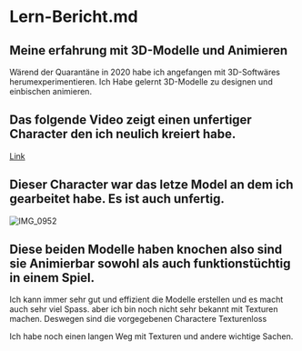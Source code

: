 # Lern-Bericht.md

## Meine erfahrung mit 3D-Modelle und Animieren

Wärend der Quarantäne in 2020 habe ich angefangen mit 3D-Softwäres herumexperimentieren.
Ich Habe gelernt 3D-Modelle zu designen und einbischen animieren.

## Das folgende Video zeigt einen unfertiger Character den ich neulich kreiert habe.
[Link](https://drive.google.com/file/d/1KIjPfwn8ecR6puJoOeib4tJDZkymqzJR/view?usp=sharing)

## Dieser Character war das letze Model an dem ich gearbeitet habe. Es ist auch unfertig.
![IMG_0952](https://user-images.githubusercontent.com/111045576/185333999-0cb28ab1-bc28-4535-b6aa-e3d673d4327f.PNG)

## Diese beiden Modelle haben knochen also sind sie Animierbar sowohl als auch funktionstüchtig in einem Spiel.

Ich kann immer sehr gut und effizient die Modelle erstellen und es macht auch sehr viel Spass.
aber ich bin noch nicht sehr bekannt mit Texturen machen. Deswegen sind die vorgegebenen Charactere
Texturenloss

Ich habe noch einen langen Weg mit Texturen und andere wichtige Sachen.
